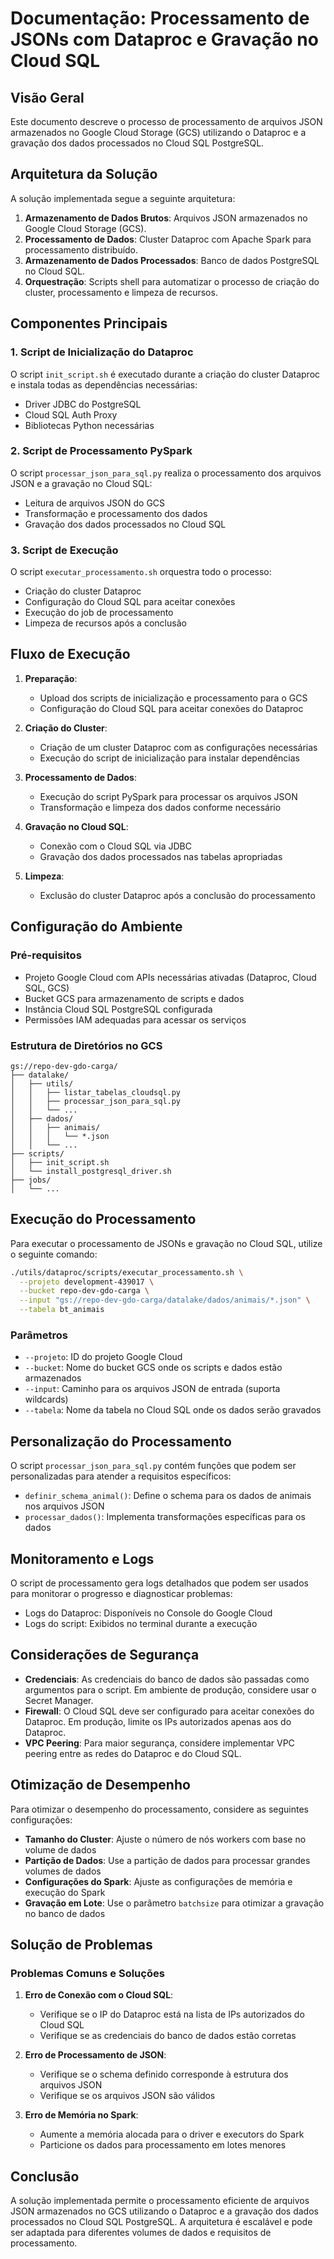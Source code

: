 # Documentação: Processamento de JSONs com Dataproc e Gravação no Cloud SQL

## Visão Geral

Este documento descreve o processo de processamento de arquivos JSON armazenados no Google Cloud Storage (GCS) utilizando o Dataproc e a gravação dos dados processados no Cloud SQL PostgreSQL.

## Arquitetura da Solução

A solução implementada segue a seguinte arquitetura:

1. **Armazenamento de Dados Brutos**: Arquivos JSON armazenados no Google Cloud Storage (GCS).
2. **Processamento de Dados**: Cluster Dataproc com Apache Spark para processamento distribuído.
3. **Armazenamento de Dados Processados**: Banco de dados PostgreSQL no Cloud SQL.
4. **Orquestração**: Scripts shell para automatizar o processo de criação do cluster, processamento e limpeza de recursos.

## Componentes Principais

### 1. Script de Inicialização do Dataproc

O script `init_script.sh` é executado durante a criação do cluster Dataproc e instala todas as dependências necessárias:

- Driver JDBC do PostgreSQL
- Cloud SQL Auth Proxy
- Bibliotecas Python necessárias

### 2. Script de Processamento PySpark

O script `processar_json_para_sql.py` realiza o processamento dos arquivos JSON e a gravação no Cloud SQL:

- Leitura de arquivos JSON do GCS
- Transformação e processamento dos dados
- Gravação dos dados processados no Cloud SQL

### 3. Script de Execução

O script `executar_processamento.sh` orquestra todo o processo:

- Criação do cluster Dataproc
- Configuração do Cloud SQL para aceitar conexões
- Execução do job de processamento
- Limpeza de recursos após a conclusão

## Fluxo de Execução

1. **Preparação**:
   - Upload dos scripts de inicialização e processamento para o GCS
   - Configuração do Cloud SQL para aceitar conexões do Dataproc

2. **Criação do Cluster**:
   - Criação de um cluster Dataproc com as configurações necessárias
   - Execução do script de inicialização para instalar dependências

3. **Processamento de Dados**:
   - Execução do script PySpark para processar os arquivos JSON
   - Transformação e limpeza dos dados conforme necessário

4. **Gravação no Cloud SQL**:
   - Conexão com o Cloud SQL via JDBC
   - Gravação dos dados processados nas tabelas apropriadas

5. **Limpeza**:
   - Exclusão do cluster Dataproc após a conclusão do processamento

## Configuração do Ambiente

### Pré-requisitos

- Projeto Google Cloud com APIs necessárias ativadas (Dataproc, Cloud SQL, GCS)
- Bucket GCS para armazenamento de scripts e dados
- Instância Cloud SQL PostgreSQL configurada
- Permissões IAM adequadas para acessar os serviços

### Estrutura de Diretórios no GCS

```
gs://repo-dev-gdo-carga/
├── datalake/
│   ├── utils/
│   │   ├── listar_tabelas_cloudsql.py
│   │   ├── processar_json_para_sql.py
│   │   └── ...
│   ├── dados/
│   │   ├── animais/
│   │   │   └── *.json
│   │   └── ...
├── scripts/
│   ├── init_script.sh
│   └── install_postgresql_driver.sh
├── jobs/
│   └── ...
```

## Execução do Processamento

Para executar o processamento de JSONs e gravação no Cloud SQL, utilize o seguinte comando:

```bash
./utils/dataproc/scripts/executar_processamento.sh \
  --projeto development-439017 \
  --bucket repo-dev-gdo-carga \
  --input "gs://repo-dev-gdo-carga/datalake/dados/animais/*.json" \
  --tabela bt_animais
```

### Parâmetros

- `--projeto`: ID do projeto Google Cloud
- `--bucket`: Nome do bucket GCS onde os scripts e dados estão armazenados
- `--input`: Caminho para os arquivos JSON de entrada (suporta wildcards)
- `--tabela`: Nome da tabela no Cloud SQL onde os dados serão gravados

## Personalização do Processamento

O script `processar_json_para_sql.py` contém funções que podem ser personalizadas para atender a requisitos específicos:

- `definir_schema_animal()`: Define o schema para os dados de animais nos arquivos JSON
- `processar_dados()`: Implementa transformações específicas para os dados

## Monitoramento e Logs

O script de processamento gera logs detalhados que podem ser usados para monitorar o progresso e diagnosticar problemas:

- Logs do Dataproc: Disponíveis no Console do Google Cloud
- Logs do script: Exibidos no terminal durante a execução

## Considerações de Segurança

- **Credenciais**: As credenciais do banco de dados são passadas como argumentos para o script. Em ambiente de produção, considere usar o Secret Manager.
- **Firewall**: O Cloud SQL deve ser configurado para aceitar conexões do Dataproc. Em produção, limite os IPs autorizados apenas aos do Dataproc.
- **VPC Peering**: Para maior segurança, considere implementar VPC peering entre as redes do Dataproc e do Cloud SQL.

## Otimização de Desempenho

Para otimizar o desempenho do processamento, considere as seguintes configurações:

- **Tamanho do Cluster**: Ajuste o número de nós workers com base no volume de dados
- **Partição de Dados**: Use a partição de dados para processar grandes volumes de dados
- **Configurações do Spark**: Ajuste as configurações de memória e execução do Spark
- **Gravação em Lote**: Use o parâmetro `batchsize` para otimizar a gravação no banco de dados

## Solução de Problemas

### Problemas Comuns e Soluções

1. **Erro de Conexão com o Cloud SQL**:
   - Verifique se o IP do Dataproc está na lista de IPs autorizados do Cloud SQL
   - Verifique se as credenciais do banco de dados estão corretas

2. **Erro de Processamento de JSON**:
   - Verifique se o schema definido corresponde à estrutura dos arquivos JSON
   - Verifique se os arquivos JSON são válidos

3. **Erro de Memória no Spark**:
   - Aumente a memória alocada para o driver e executors do Spark
   - Particione os dados para processamento em lotes menores

## Conclusão

A solução implementada permite o processamento eficiente de arquivos JSON armazenados no GCS utilizando o Dataproc e a gravação dos dados processados no Cloud SQL PostgreSQL. A arquitetura é escalável e pode ser adaptada para diferentes volumes de dados e requisitos de processamento.

